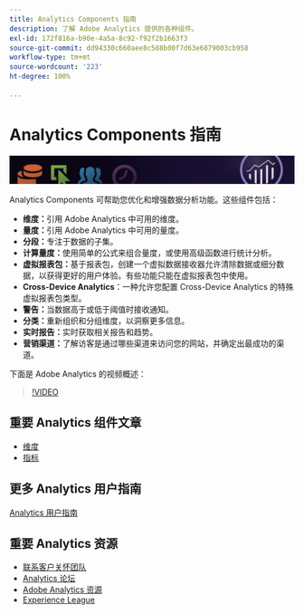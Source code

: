 ```yaml
---
title: Analytics Components 指南
description: 了解 Adobe Analytics 提供的各种组件。
exl-id: 172f816a-b90e-4a5a-8c92-f92f2b1663f3
source-git-commit: dd94330c660aee8c588b00f7d63e6879003cb958
workflow-type: tm+mt
source-wordcount: '223'
ht-degree: 100%

---
```


# Analytics Components 指南

![横幅](../../assets/doc_banner_components.png)

Analytics Components 可帮助您优化和增强数据分析功能。这些组件包括：

* **维度：**&#x200B;引用 Adobe Analytics 中可用的维度。
* **量度：**&#x200B;引用 Adobe Analytics 中可用的量度。
* **分段：**&#x200B;专注于数据的子集。
* **计算量度：**&#x200B;使用简单的公式来组合量度，或使用高级函数进行统计分析。
* **虚拟报表包：**&#x200B;基于报表包，创建一个虚拟数据接收器允许清除数据或细分数据，以获得更好的用户体验。有些功能只能在虚拟报表包中使用。
* **Cross-Device Analytics**：一种允许您配置 Cross-Device Analytics 的特殊虚拟报表包类型。
* **警告：**&#x200B;当数据高于或低于阈值时接收通知。
* **分类：**&#x200B;重新组织和分组维度，以洞察更多信息。
* **实时报告：**&#x200B;实时获取相关报告和趋势。
* **营销渠道：**&#x200B;了解访客是通过哪些渠道来访问您的网站，并确定出最成功的渠道。

下面是 Adobe Analytics 的视频概述：

>[!VIDEO](https://video.tv.adobe.com/v/27429/?quality=12)

## 重要 Analytics 组件文章

* [维度](dimensions/overview.md)
* [指标](metrics/overview.md)

## 更多 Analytics 用户指南

[Analytics 用户指南](https://experienceleague.adobe.com/docs/analytics.html?lang=zh-Hans)

## 重要 Analytics 资源

* [联系客户关怀团队](https://experienceleague.adobe.com/?support-solution=Analytics#support)
* [Analytics 论坛](https://forums.adobe.com/community/experience-cloud/analytics-cloud/analytics)
* [Adobe Analytics 资源](https://forums.adobe.com/message/10660755)
* [Experience League](https://landing.adobe.com/experience-league/)
